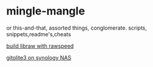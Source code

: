 mingle-mangle
=============
or this-and-that, assorted things, conglomerate. scripts, snippets,readme's,cheats


[build libraw with rawspeed](librawspeed/README.md)

[gitolite3 on synology NAS](gitolitesyno/README.md)
